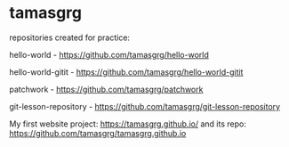 # tamasgrg

repositories created for practice:

hello-world - https://github.com/tamasgrg/hello-world

hello-world-gitit - https://github.com/tamasgrg/hello-world-gitit

patchwork - https://github.com/tamasgrg/patchwork

git-lesson-repository - https://github.com/tamasgrg/git-lesson-repository


My first website project: https://tamasgrg.github.io/
and its repo: https://github.com/tamasgrg/tamasgrg.github.io
